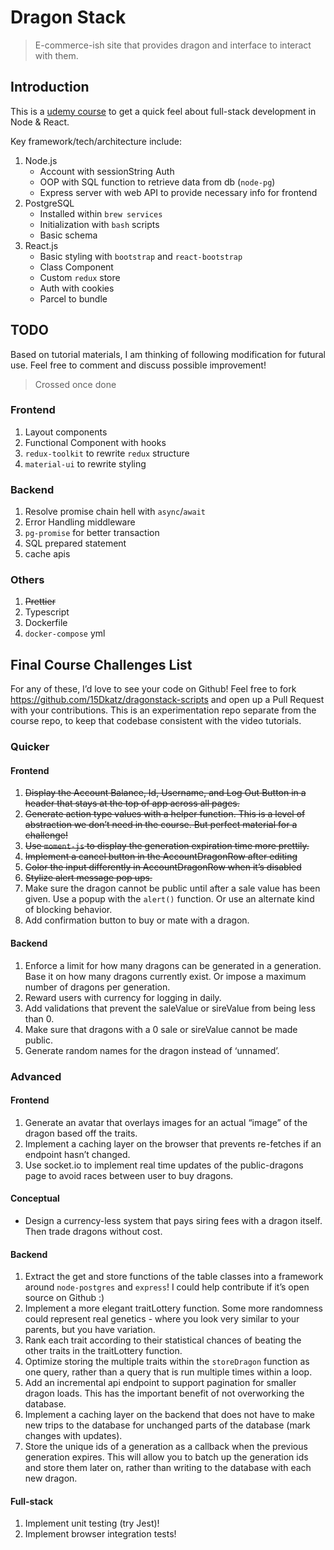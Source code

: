 # Dragon Stack
> E-commerce-ish site that provides dragon and interface to interact with them.

## Introduction

This is a [udemy course](https://www.udemy.com/course/full-stack/) to get a quick feel about full-stack development in Node & React.

Key framework/tech/architecture include:

1. Node.js
   - Account with sessionString Auth
   - OOP with SQL function to retrieve data from db (`node-pg`)
   - Express server with web API to provide necessary info for frontend
2. PostgreSQL
   - Installed within `brew services`
   - Initialization with `bash` scripts
   - Basic schema
3. React.js
   - Basic styling with `bootstrap` and `react-bootstrap`
   - Class Component
   - Custom `redux` store
   - Auth with cookies
   - Parcel to bundle

## TODO

Based on tutorial materials, I am thinking of following modification for futural use.
Feel free to comment and discuss possible improvement!
> Crossed once done

### Frontend

1. Layout components
2. Functional Component with hooks
3. `redux-toolkit` to rewrite `redux` structure
4. `material-ui` to rewrite styling

### Backend
1. Resolve promise chain hell with `async`/`await`
2. Error Handling middleware
3. `pg-promise` for better transaction
4. SQL prepared statement
5. cache apis

### Others

1. ~~Prettier~~
2. Typescript
3. Dockerfile
4. `docker-compose` yml

## Final Course Challenges List

For any of these, I’d love to see your code on Github! Feel free to fork https://github.com/15Dkatz/dragonstack-scripts and open up a Pull Request with your contributions. This is an experimentation repo separate from the course repo, to keep that codebase consistent with the video tutorials.

### Quicker

#### Frontend

1. ~~Display the Account Balance, Id, Username, and Log Out Button in a header that stays at the top of app across all pages.~~
2. ~~Generate action type values with a helper function. This is a level of abstraction we don’t need in the course. But perfect material for a challenge!~~
3. ~~Use `moment-js` to display the generation expiration time more prettily.~~
4. ~~Implement a cancel button in the AccountDragonRow after editing~~
5. ~~Color the input differently in AccountDragonRow when it’s disabled~~
6. ~~Stylize alert message pop ups.~~
7. Make sure the dragon cannot be public until after a sale value has been given. Use a popup with the `alert()` function. Or use an alternate kind of blocking behavior.
8. Add confirmation button to buy or mate with a dragon.

#### Backend

1. Enforce a limit for how many dragons can be generated in a generation. Base it on how many dragons currently exist. Or impose a maximum number of dragons per generation.
2. Reward users with currency for logging in daily.
3. Add validations that prevent the saleValue or sireValue from being less than 0.
4. Make sure that dragons with a 0 sale or sireValue cannot be made public.
5. Generate random names for the dragon instead of ‘unnamed’.

### Advanced

#### Frontend

1. Generate an avatar that overlays images for an actual “image” of the dragon based off the traits.
2. Implement a caching layer on the browser that prevents re-fetches if an endpoint hasn’t changed.
3. Use socket.io to implement real time updates of the public-dragons page to avoid races between user to buy dragons.

#### Conceptual

- Design a currency-less system that pays siring fees with a dragon itself. Then trade dragons without cost.

#### Backend

1. Extract the get and store functions of the table classes into a framework around `node-postgres` and `express`! I could help contribute if it’s open source on Github :)
2. Implement a more elegant traitLottery function. Some more randomness could represent real genetics - where you look very similar to your parents, but you have variation.
3. Rank each trait according to their statistical chances of beating the other traits in the traitLottery function.
4. Optimize storing the multiple traits within the `storeDragon` function as one query, rather than a query that is run multiple times within a loop.
5. Add an incremental api endpoint to support pagination for smaller dragon loads. This has the important benefit of not overworking the database.
6. Implement a caching layer on the backend that does not have to make new trips to the database for unchanged parts of the database (mark changes with updates).
7. Store the unique ids of a generation as a callback when the previous generation expires. This will allow you to batch up the generation ids and store them later on, rather than writing to the database with each new dragon.

#### Full-stack

1. Implement unit testing (try Jest)!
2. Implement browser integration tests!
